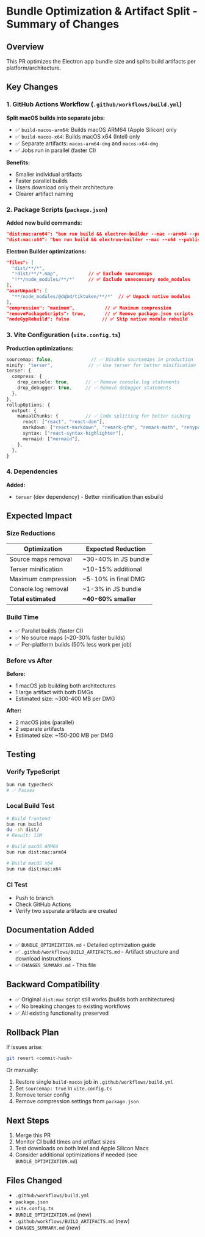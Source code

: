 # Bundle Optimization & Artifact Split - Summary of Changes

## Overview
This PR optimizes the Electron app bundle size and splits build artifacts per platform/architecture.

## Key Changes

### 1. GitHub Actions Workflow (`.github/workflows/build.yml`)
**Split macOS builds into separate jobs:**
- ✅ `build-macos-arm64`: Builds macOS ARM64 (Apple Silicon) only
- ✅ `build-macos-x64`: Builds macOS x64 (Intel) only
- ✅ Separate artifacts: `macos-arm64-dmg` and `macos-x64-dmg`
- ✅ Jobs run in parallel (faster CI)

**Benefits:**
- Smaller individual artifacts
- Faster parallel builds
- Users download only their architecture
- Clearer artifact naming

### 2. Package Scripts (`package.json`)
**Added new build commands:**
```json
"dist:mac:arm64": "bun run build && electron-builder --mac --arm64 --publish never"
"dist:mac:x64": "bun run build && electron-builder --mac --x64 --publish never"
```

**Electron Builder optimizations:**
```json
"files": [
  "dist/**/*",
  "!dist/**/*.map",           // ✅ Exclude sourcemaps
  "!**/node_modules/**/*"     // ✅ Exclude unnecessary node_modules
],
"asarUnpack": [
  "**/node_modules/@dqbd/tiktoken/**/*"  // ✅ Unpack native modules
],
"compression": "maximum",           // ✅ Maximum compression
"removePackageScripts": true,       // ✅ Remove package.json scripts
"nodeGypRebuild": false            // ✅ Skip native module rebuild
```

### 3. Vite Configuration (`vite.config.ts`)
**Production optimizations:**
```typescript
sourcemap: false,              // ✅ Disable sourcemaps in production
minify: "terser",             // ✅ Use terser for better minification
terser: {
  compress: {
    drop_console: true,      // ✅ Remove console.log statements
    drop_debugger: true,     // ✅ Remove debugger statements
  },
},
rollupOptions: {
  output: {
    manualChunks: {          // ✅ Code splitting for better caching
      react: ["react", "react-dom"],
      markdown: ["react-markdown", "remark-gfm", "remark-math", "rehype-katex"],
      syntax: ["react-syntax-highlighter"],
      mermaid: ["mermaid"],
    },
  },
}
```

### 4. Dependencies
**Added:**
- `terser` (dev dependency) - Better minification than esbuild

## Expected Impact

### Size Reductions
| Optimization | Expected Reduction |
|--------------|-------------------|
| Source maps removal | ~30-40% in JS bundle |
| Terser minification | ~10-15% additional |
| Maximum compression | ~5-10% in final DMG |
| Console.log removal | ~1-3% in JS bundle |
| **Total estimated** | **~40-60% smaller** |

### Build Time
- ✅ Parallel builds (faster CI)
- ✅ No source maps (~20-30% faster builds)
- ✅ Per-platform builds (50% less work per job)

### Before vs After
**Before:**
- 1 macOS job building both architectures
- 1 large artifact with both DMGs
- Estimated size: ~300-400 MB per DMG

**After:**
- 2 macOS jobs (parallel)
- 2 separate artifacts
- Estimated size: ~150-200 MB per DMG

## Testing

### Verify TypeScript
```bash
bun run typecheck
# ✅ Passes
```

### Local Build Test
```bash
# Build frontend
bun run build
du -sh dist/
# Result: 11M

# Build macOS ARM64
bun run dist:mac:arm64

# Build macOS x64
bun run dist:mac:x64
```

### CI Test
- Push to branch
- Check GitHub Actions
- Verify two separate artifacts are created

## Documentation Added
- ✅ `BUNDLE_OPTIMIZATION.md` - Detailed optimization guide
- ✅ `.github/workflows/BUILD_ARTIFACTS.md` - Artifact structure and download instructions
- ✅ `CHANGES_SUMMARY.md` - This file

## Backward Compatibility
- ✅ Original `dist:mac` script still works (builds both architectures)
- ✅ No breaking changes to existing workflows
- ✅ All existing functionality preserved

## Rollback Plan
If issues arise:
```bash
git revert <commit-hash>
```

Or manually:
1. Restore single `build-macos` job in `.github/workflows/build.yml`
2. Set `sourcemap: true` in `vite.config.ts`
3. Remove terser config
4. Remove compression settings from `package.json`

## Next Steps
1. Merge this PR
2. Monitor CI build times and artifact sizes
3. Test downloads on both Intel and Apple Silicon Macs
4. Consider additional optimizations if needed (see `BUNDLE_OPTIMIZATION.md`)

## Files Changed
- `.github/workflows/build.yml`
- `package.json`
- `vite.config.ts`
- `BUNDLE_OPTIMIZATION.md` (new)
- `.github/workflows/BUILD_ARTIFACTS.md` (new)
- `CHANGES_SUMMARY.md` (new)
